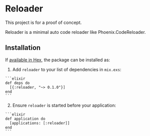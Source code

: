 # Reloader

This project is for a proof of concept.

Reloader is a minimal auto code reloader like Phoenix.CodeReloader.


## Installation

If [available in Hex](https://hex.pm/docs/publish), the package can be installed as:

  1. Add `reloader` to your list of dependencies in `mix.exs`:

    ```elixir
    def deps do
      [{:reloader, "~> 0.1.0"}]
    end
    ```

  2. Ensure `reloader` is started before your application:

    ```elixir
    def application do
      [applications: [:reloader]]
    end
    ```

